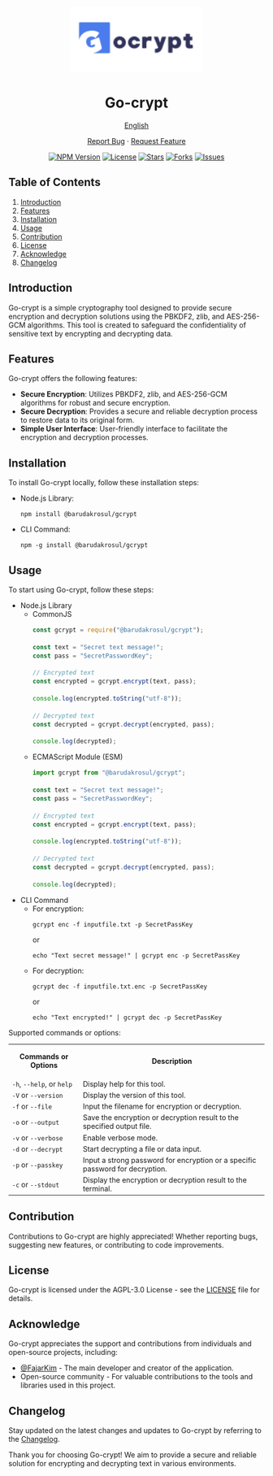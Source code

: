 <div align="center">
  <img src="https://raw.githubusercontent.com/BarudakRosul/go-crypt/master/image/logo.svg" alt="Go-crypt Logo" width="260"/>
  <h1>Go-crypt</h1>
  <p><a href="/docs/README-EN.md">English</a></p>
  <p><a href="https://github.com/BarudakRosul/go-crypt/issues/new?assignees=&labels=bug&projects=&template=bug_report.yml">Report Bug</a> · <a href="https://github.com/BarudakRosul/go-crypt/issues/new?assignees=&labels=enhancement&projects=&template=feature_request.yml">Request Feature</a></p>
  <p>
    <a href="https://www.npmjs.com/package/@barudakrosul/gcrypt"><img src="https://img.shields.io/npm/v/@barudakrosul/gcrypt" alt="NPM Version"/></a>
    <a href="/LICENSE"><img src="https://img.shields.io/github/license/BarudakRosul/go-crypt" alt="License"/></a>
    <a href="https://github.com/BarudakRosul/go-crypt/stargazers"><img src="https://img.shields.io/github/stars/BarudakRosul/go-crypt?style=flat" alt="Stars"/></a>
    <a href="https://github.com/BarudakRosul/go-crypt/network/members"><img src="https://img.shields.io/github/forks/BarudakRosul/go-crypt?style=flat" alt="Forks"/></a>
    <a href="https://github.com/BarudakRosul/go-crypt/issues"><img src="https://img.shields.io/github/issues/BarudakRosul/go-crypt" alt="Issues"/></a>
  </p>
</div>

## Table of Contents

1. [Introduction](#introduction)
2. [Features](#features)
3. [Installation](#installation)
4. [Usage](#usage)
5. [Contribution](#contribution)
6. [License](#license)
7. [Acknowledge](#acknowledge)
8. [Changelog](#changelog)

## Introduction

Go-crypt is a simple cryptography tool designed to provide secure encryption and decryption solutions using the PBKDF2, zlib, and AES-256-GCM algorithms. This tool is created to safeguard the confidentiality of sensitive text by encrypting and decrypting data.

## Features

Go-crypt offers the following features:

- **Secure Encryption**: Utilizes PBKDF2, zlib, and AES-256-GCM algorithms for robust and secure encryption.
- **Secure Decryption**: Provides a secure and reliable decryption process to restore data to its original form.
- **Simple User Interface**: User-friendly interface to facilitate the encryption and decryption processes.

## Installation

To install Go-crypt locally, follow these installation steps:

- Node.js Library:

   ```shell
   npm install @barudakrosul/gcrypt
   ```

- CLI Command:

   ```shell
   npm -g install @barudakrosul/gcrypt
   ```

## Usage

To start using Go-crypt, follow these steps:

- Node.js Library
  - CommonJS
    ```javascript
    const gcrypt = require("@barudakrosul/gcrypt");

    const text = "Secret text message!";
    const pass = "SecretPasswordKey";

    // Encrypted text
    const encrypted = gcrypt.encrypt(text, pass);

    console.log(encrypted.toString("utf-8"));

    // Decrypted text
    const decrypted = gcrypt.decrypt(encrypted, pass);

    console.log(decrypted);
    ```
  - ECMAScript Module (ESM)
    ```javascript
    import gcrypt from "@barudakrosul/gcrypt";

    const text = "Secret text message!";
    const pass = "SecretPasswordKey";

    // Encrypted text
    const encrypted = gcrypt.encrypt(text, pass);

    console.log(encrypted.toString("utf-8"));

    // Decrypted text
    const decrypted = gcrypt.decrypt(encrypted, pass);

    console.log(decrypted);
    ```
- CLI Command
  - For encryption:
    ```shell
    gcrypt enc -f inputfile.txt -p SecretPassKey
    ```
    or
    ```shell
    echo "Text secret message!" | gcrypt enc -p SecretPassKey
    ```
  - For decryption:
    ```shell
    gcrypt dec -f inputfile.txt.enc -p SecretPassKey
    ```
    or
    ```shell
    echo "Text encrypted!" | gcrypt dec -p SecretPassKey
    ```

Supported commands or options:

<table>
  <tr>
    <td><p align="center"><b>Commands or Options</b></p></td>
    <td><p align="center"><b>Description</b></p></td>
  </tr>
  <tr>
    <td><code>-h</code>, <code>--help</code>, or <code>help</code></td>
    <td>Display help for this tool.</td>
  </tr>
  <tr>
    <td><code>-V</code> or <code>--version</code></td>
    <td>Display the version of this tool.</td>
  </tr>
  <tr>
    <td><code>-f</code> or <code>--file</code></td>
    <td>Input the filename for encryption or decryption.</td>
  </tr>
  <tr>
    <td><code>-o</code> or <code>--output</code></td>
    <td>Save the encryption or decryption result to the specified output file.</td>
  </tr>
  <tr>
    <td><code>-v</code> or <code>--verbose</code></td>
    <td>Enable verbose mode.</td>
  </tr>
  <tr>
    <td><code>-d</code> or <code>--decrypt</code></td>
    <td>Start decrypting a file or data input.</td>
  </tr>
  <tr>
    <td><code>-p</code> or <code>--passkey</code></td>
    <td>Input a strong password for encryption or a specific password for decryption.</td>
  </tr>
  <tr>
    <td><code>-c</code> or <code>--stdout</code></td>
    <td>Display the encryption or decryption result to the terminal.</td>
  </tr>
</table>

## Contribution

Contributions to Go-crypt are highly appreciated! Whether reporting bugs, suggesting new features, or contributing to code improvements.

## License

Go-crypt is licensed under the AGPL-3.0 License - see the [LICENSE](/LICENSE) file for details.

## Acknowledge

Go-crypt appreciates the support and contributions from individuals and open-source projects, including:

- [@FajarKim](https://github.com/FajarKim) - The main developer and creator of the application.
- Open-source community - For valuable contributions to the tools and libraries used in this project.

## Changelog

Stay updated on the latest changes and updates to Go-crypt by referring to the [Changelog](https://github.com/BarudakRosul/go-crypt/releases).

Thank you for choosing Go-crypt! We aim to provide a secure and reliable solution for encrypting and decrypting text in various environments.
